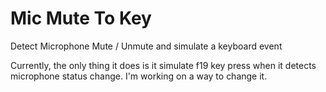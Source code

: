 # Mic Mute To Key
Detect Microphone Mute / Unmute and simulate a keyboard event

Currently, the only thing it does is it simulate f19 key press when it detects microphone status change. I'm working on a way to change it.
